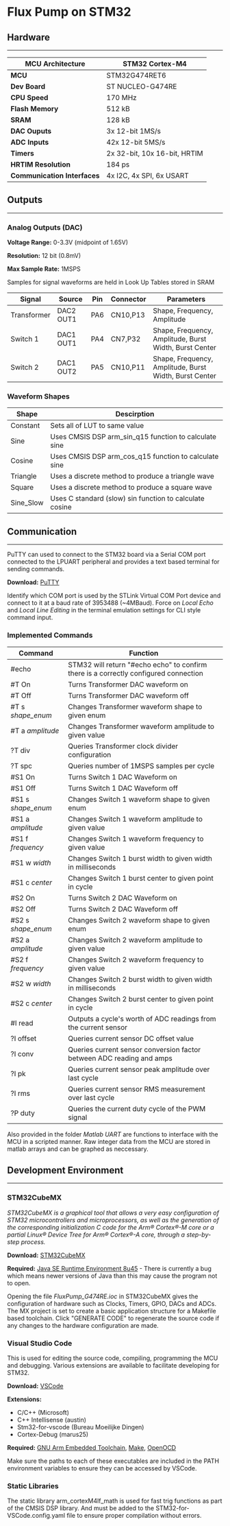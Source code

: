 # Flux Pump on STM32

## **Hardware**

---
| MCU Architecture | STM32 Cortex-M4 |
| ----------- | ----------- |
| **MCU** | STM32G474RET6 |
| **Dev Board** | ST NUCLEO-G474RE |
| **CPU Speed** | 170 MHz |
| **Flash Memory** | 512 kB |
| **SRAM** | 128 kB |
| **DAC Ouputs** | 3x 12-bit 1MS/s |
| **ADC Inputs** | 42x 12-bit 5MS/s |
| **Timers** | 2x 32-bit, 10x 16-bit, HRTIM|
| **HRTIM Resolution** | 184 ps |
| **Communication Interfaces** | 4x I2C, 4x SPI, 6x USART |

## **Outputs**

---

### **Analog Outputs (DAC)**

**Voltage Range:** 0-3.3V (midpoint of 1.65V)

**Resolution:** 12 bit (0.8mV)

**Max Sample Rate:** 1MSPS

Samples for signal waveforms are held in Look Up Tables stored in SRAM

| Signal | Source | Pin | Connector | Parameters |
| ----------- | ----------- | ----------- | ----------- | ----------- |
| Transformer | DAC2 OUT1 | PA6 | CN10,P13 | Shape, Frequency, Amplitude |
| Switch 1 | DAC1 OUT1 | PA4 | CN7,P32 | Shape, Frequency, Amplitude, Burst Width, Burst Center |
| Switch 2 | DAC1 OUT2 | PA5 | CN10,P11 | Shape, Frequency, Amplitude, Burst Width, Burst Center |

### Waveform Shapes

| Shape | Descirption |
| ----------- | ----------- |
| Constant | Sets all of LUT to same value |
| Sine | Uses CMSIS DSP arm_sin_q15 function to calculate sine |
| Cosine | Uses CMSIS DSP arm_cos_q15 function to calculate sine |
| Triangle | Uses a discrete method to produce a triangle wave |
| Square | Uses a discrete method to produce a square wave |
| Sine_Slow | Uses C standard (slow) sin function to calculate cosine |

## **Communication**

---

PuTTY can used to connect to the STM32 board via a Serial COM port connected to the LPUART peripheral and provides a text based terminal for sending commands.

**Download:** [PuTTY](https://www.chiark.greenend.org.uk/~sgtatham/putty/latest.html)

Identify which COM port is used by the STLink Virtual COM Port device and connect to it at a baud rate of 3953488 (~4MBaud). Force on *Local Echo* and *Local Line Editing* in the terminal emulation settings for CLI style command input.

### Implemented Commands

| Command | Function |
| ----------- | ----------- |
| #echo | STM32 will return "#echo echo" to confirm there is a correctly configured connection |
| #T On | Turns Transformer DAC waveform on |
| #T Off | Turns Transformer DAC waveform off |
| #T s *shape_enum* | Changes Transformer waveform shape to given enum |
| #T a *amplitude* | Changes Transformer waveform amplitude to given value |
| ?T div | Queries Transformer clock divider configuration |
| ?T spc | Queries number of 1MSPS samples per cycle |
| #S1 On | Turns Switch 1 DAC Waveform on |
| #S1 Off | Turns Switch 1 DAC Waveform off |
| #S1 s *shape_enum* | Changes Switch 1 waveform shape to given enum |
| #S1 a *amplitude* | Changes Switch 1 waveform amplitude to given value |
| #S1 f *frequency* | Changes Switch 1 waveform frequency to given value |
| #S1 w *width* | Changes Switch 1 burst width to given width in milliseconds |
| #S1 c *center* | Changes Switch 1 burst center to given point in cycle |
| #S2 On | Turns Switch 2 DAC Waveform on |
| #S2 Off | Turns Switch 2 DAC Waveform off |
| #S2 s *shape_enum* | Changes Switch 2 waveform shape to given enum |
| #S2 a *amplitude* | Changes Switch 2 waveform amplitude to given value |
| #S2 f *frequency* | Changes Switch 2 waveform frequency to given value |
| #S2 w *width* | Changes Switch 2 burst width to given width in milliseconds |
| #S2 c *center* | Changes Switch 2 burst center to given point in cycle |
| #I read | Outputs a cycle's worth of ADC readings from the current sensor |
| ?I offset | Queries current sensor DC offset value |
| ?I conv | Queries current sensor conversion factor between ADC reading and amps |
| ?I pk | Queries current sensor peak amplitude over last cycle |
| ?I rms | Queries current sensor RMS measurement over last cycle |
| ?P duty | Queries the current duty cycle of the PWM signal |

Also provided in the folder *Matlab UART* are functions to interface with the MCU in a scripted manner. Raw integer data from the MCU are stored in matlab arrays and can be graphed as neccessary.

## **Development Environment**

---

### **STM32CubeMX**

*STM32CubeMX is a graphical tool that allows a very easy configuration of STM32 microcontrollers and microprocessors, as well as the generation of the corresponding initialization C code for the Arm® Cortex®-M core or a partial Linux® Device Tree for Arm® Cortex®-A core, through a step-by-step process.*

**Download:** [STM32CubeMX](https://www.st.com/en/development-tools/stm32cubemx.html)

**Required:** [Java SE Runtime Environment 8u45](https://www.oracle.com/java/technologies/javase/javase8-archive-downloads.html) - There is currently a bug which means newer versions of Java than this may cause the program not to open.

Opening the file *FluxPump_G474RE.ioc* in STM32CubeMX gives the configuration of hardware such as Clocks, Timers, GPIO, DACs and ADCs. The MX project is set to create a basic application structure for a Makefile based toolchain. Click "GENERATE CODE" to regenerate the source code if any changes to the hardware configuration are made.

### **Visual Studio Code**

This is used for editing the source code, compiling, programming the MCU and debugging. Various extensions are available to facilitate developing for STM32.

**Download:** [VSCode](https://code.visualstudio.com/)

**Extensions:**

- C/C++ (Microsoft)
- C++ Intellisense (austin)
- Stm32-for-vscode (Bureau Moeilijke Dingen)
- Cortex-Debug (marus25)

**Required:** [GNU Arm Embedded Toolchain](https://developer.arm.com/open-source/gnu-toolchain/gnu-rm/downloads), [Make](http://gnuwin32.sourceforge.net/packages/make.htm), [OpenOCD](https://gnutoolchains.com/arm-eabi/openocd/)

Make sure the paths to each of these executables are included in the PATH environment variables to ensure they can be accessed by VSCode.

### Static Libraries

The static library arm_cortexM4lf_math is used for fast trig functions as part of the CMSIS DSP library. And must be added to the STM32-for-VSCode.config.yaml file to ensure proper compilation without errors.
